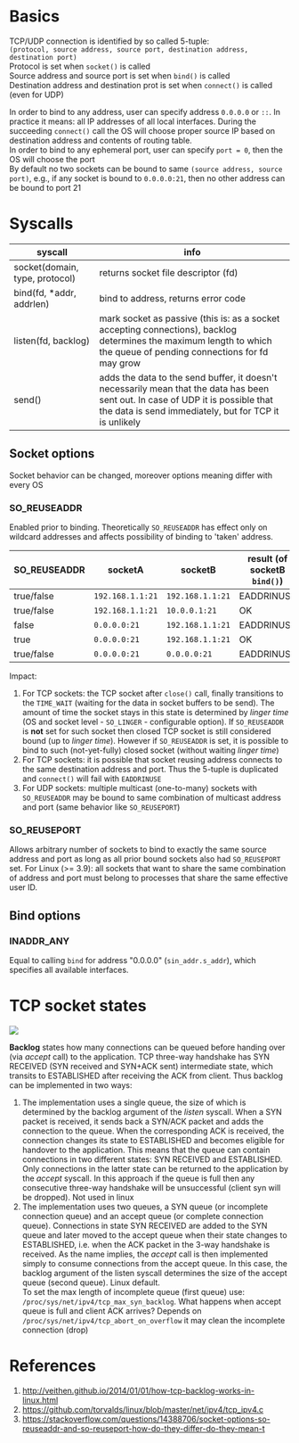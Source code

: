 # Basics
TCP/UDP connection is identified by so called 5-tuple:  
`(protocol, source address, source port, destination address, destination port)`  
Protocol is set when `socket()` is called  
Source address and source port is set when `bind()` is called  
Destination address and destination prot is set when `connect()` is called (even for UDP)  

In order to bind to any address, user can specify address `0.0.0.0` or `::`. In practice it means: all IP addresses of all local interfaces. During the succeeding `connect()` call the OS will choose proper source IP based on destination address and contents of routing table.  
In order to bind to any ephemeral port, user can specify `port = 0`, then the OS will choose the port  
By default no two sockets can be bound to same `(source address, source port)`, e.g., if any socket is bound to `0.0.0.0:21`, then no other address can be bound to port 21

# Syscalls
| syscall | info |
|-|-|
|socket(domain, type, protocol)|returns socket file descriptor (fd)|
|bind(fd, *addr, addrlen)|bind to address, returns error code|
|listen(fd, backlog)|mark socket as passive (this is: as a socket accepting connections), backlog determines the maximum length to which the queue of pending connections for fd may grow|
|send()|adds the data to the send buffer, it doesn't necessarily mean that the data has been sent out. In case of UDP it is possible that the data is send immediately, but for TCP it is unlikely |

## Socket options
Socket behavior can be changed, moreover options meaning differ with every OS

### SO_REUSEADDR

Enabled prior to binding.
Theoretically `SO_REUSEADDR` has effect only on wildcard addresses and affects possibility of binding to 'taken' address.  

| SO_REUSEADDR | socketA | socketB | result (of socketB `bind()`) |
|-|-|-|-|
|true/false|`192.168.1.1:21`|`192.168.1.1:21`|EADDRINUSE|
|true/false|`192.168.1.1:21`|`10.0.0.1:21`|OK|
|false|`0.0.0.0:21`|`192.168.1.1:21`|EADDRINUSE|
|true|`0.0.0.0:21`|`192.168.1.1:21`|OK|
|true/false|`0.0.0.0:21`|`0.0.0.0:21`|EADDRINUSE|

Impact:
 1. For TCP sockets: the TCP socket after `close()` call, finally transitions to the `TIME_WAIT` (waiting for the data in socket buffers to be send). 
The amount of time the socket stays in this state is determined by _linger time_ (OS and socket level - `SO_LINGER` - configurable option). 
If `SO_REUSEADDR` is **not** set for such socket then closed TCP socket is still considered bound (up to _linger time_). 
However if `SO_REUSEADDR` is set, it is possible to bind to such (not-yet-fully) closed socket (without waiting _linger time_)
 2. For TCP sockets: it is possible that socket reusing address connects to the same destination address and port. Thus the 5-tuple is duplicated and `connect()` will fail with `EADDRINUSE`
 3. For UDP sockets: multiple multicast (one-to-many) sockets with `SO_REUSEADDR` may be bound to same combination of multicast address and port (same behavior like `SO_REUSEPORT`)
 
### SO_REUSEPORT

Allows arbitrary number of sockets to bind to exactly the same source address and port as long as all prior bound sockets also had `SO_REUSEPORT` set.
For Linux (>= 3.9): all sockets that want to share the same combination of address and port must belong to processes that share the same effective user ID. 

## Bind options

### INADDR_ANY
Equal to calling `bind` for address "0.0.0.0" (`sin_addr.s_addr`), which specifies all available interfaces.

# TCP socket states
![](https://upload.wikimedia.org/wikipedia/commons/thumb/a/a2/Tcp_state_diagram_fixed.svg/796px-Tcp_state_diagram_fixed.svg.png)

**Backlog** states how many connections can be queued before handing over (via _accept_ call) to the application. TCP three-way handshake has SYN RECEIVED (SYN received and SYN+ACK sent) intermediate state, which transits to ESTABLISHED after receiving the ACK from client. Thus backlog can be implemented in two ways:

1. The implementation uses a single queue, the size of which is determined by the backlog argument of the _listen_ syscall. When a SYN packet is received, it sends back a SYN/ACK packet and adds the connection to the queue. When the corresponding ACK is received, the connection changes its state to ESTABLISHED and becomes eligible for handover to the application. This means that the queue can contain connections in two different states: SYN RECEIVED and ESTABLISHED. Only connections in the latter state can be returned to the application by the _accept_ syscall. In this approach if the queue is full then any consecutive three-way handshake will be unsuccessful (client syn will be dropped). Not used in linux 
2. The implementation uses two queues, a SYN queue (or incomplete connection queue) and an accept queue (or complete connection queue). Connections in state SYN RECEIVED are added to the SYN queue and later moved to the accept queue when their state changes to ESTABLISHED, i.e. when the ACK packet in the 3-way handshake is received. As the name implies, the _accept_ call is then implemented simply to consume connections from the accept queue. In this case, the backlog argument of the listen syscall determines the size of the accept queue (second queue). Linux default.  
To set the max length of incomplete queue (first queue) use: `/proc/sys/net/ipv4/tcp_max_syn_backlog`. What happens when accept queue is full and client ACK arrives? Depends on `/proc/sys/net/ipv4/tcp_abort_on_overflow` it may clean the incomplete connection (drop)


# References
1. http://veithen.github.io/2014/01/01/how-tcp-backlog-works-in-linux.html
2. https://github.com/torvalds/linux/blob/master/net/ipv4/tcp_ipv4.c
3. https://stackoverflow.com/questions/14388706/socket-options-so-reuseaddr-and-so-reuseport-how-do-they-differ-do-they-mean-t
